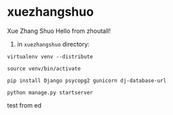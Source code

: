 xuezhangshuo
============
Xue Zhang Shuo
Hello from zhoutall!


1. in `xuezhangshuo` directory:

```
virtualenv venv --distribute
```

```
source venv/bin/activate
```

```
pip install Django psycopg2 gunicorn dj-database-url
```

```
python manage.py startserver
```
test from ed
